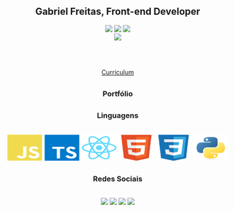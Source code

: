<h2 align="center">Gabriel Freitas, Front-end Developer</h2>

 
<div align="center"> 
  <a href="https://instagram.com/elgabrielfreitas" target="_blank"><img src="https://img.shields.io/badge/-Instagram-%23E4405F?style=for-the-badge&logo=instagram&logoColor=white" target="_blank"></a>
  <a href = "mailto:bielfreitascontato@gmail.com"><img src="https://img.shields.io/badge/-Gmail-%23333?style=for-the-badge&logo=gmail&logoColor=white" target="_blank"></a>
  <a href="https://www.linkedin.com/in/elgabrielfreitas/" target="_blank"><img src="https://img.shields.io/badge/-LinkedIn-%230077B5?style=for-the-badge&logo=linkedin&logoColor=white" target="_blank"></a>
</div>

<div align="center">
  <a href="https://github.com/elgabrielfreitas">
  <img height="180em" src="https://github-readme-stats.vercel.app/api?username=elgabrielfreitas&show_icons=true&theme=dark&include_all_commits=true&count_private=true"/>
</div>
  
  ##
<br>
  
<p align="center">
 <a href="https://drive.google.com/drive/u/0/folders/1BfQTodPM-Sb9pgFgo2lMdfJLxXYWrRcl" target="_blank">
     Curriculum
    </a>
</p>
  
  ##
  
<h3 align="center">Portfólio</h3>
  
  ##
  
<h3 align="center">Linguagens</h3>
  
<div style="display: inline_block" align="center"><br>
  <img align="center" alt="Gabriel-Js" height="60" width="80" src="https://raw.githubusercontent.com/devicons/devicon/master/icons/javascript/javascript-plain.svg">
  <img align="center" alt="Gabriel-Ts" height="60" width="80" src="https://raw.githubusercontent.com/devicons/devicon/master/icons/typescript/typescript-plain.svg">
  <img align="center" alt="Gabriel-React" height="60" width="80" src="https://raw.githubusercontent.com/devicons/devicon/master/icons/react/react-original.svg">
  <img align="center" alt="Gabriel-HTML" height="60" width="80" src="https://raw.githubusercontent.com/devicons/devicon/master/icons/html5/html5-original.svg">
  <img align="center" alt="Gabriel-CSS" height="60" width="80" src="https://raw.githubusercontent.com/devicons/devicon/master/icons/css3/css3-original.svg">
  <img align="center" alt="Gabriel-Python" height="60" width="80" src="https://raw.githubusercontent.com/devicons/devicon/master/icons/python/python-original.svg">

  ##
  
<h3 align="center">Redes Sociais</h3>
 
<div style="display: inline_block" align="center"><br>
  <a href="https://www.youtube.com/channel/UC_-uuuZbY0AAt9CViNzvc-Q" target="_blank"><img src="https://img.shields.io/badge/YouTube-FF0000?style=for-the-badge&logo=youtube&logoColor=white" target="_blank"></a>
  <a href="https://instagram.com/elgabrielfreitas" target="_blank"><img src="https://img.shields.io/badge/-Instagram-%23E4405F?style=for-the-badge&logo=instagram&logoColor=white" target="_blank"></a>
  <a href = "mailto:bielfreitascontato@gmail.com"><img src="https://img.shields.io/badge/-Gmail-%23333?style=for-the-badge&logo=gmail&logoColor=white" target="_blank"></a>
  <a href="https://www.linkedin.com/in/elgabrielfreitas/" target="_blank"><img src="https://img.shields.io/badge/-LinkedIn-%230077B5?style=for-the-badge&logo=linkedin&logoColor=white" target="_blank"></a>
</div>
